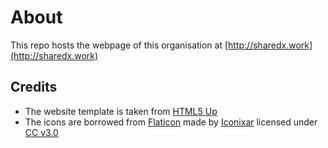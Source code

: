 # About

This repo hosts the webpage of this organisation at [http://sharedx.work](http://sharedx.work)

## Credits

- The website template is taken from [HTML5 Up](https://html5up.net/story)
- The icons are borrowed from [Flaticon](https://www.flaticon.com/) made by [Iconixar](https://www.flaticon.com/authors/iconixar) licensed under [CC v3.0](http://creativecommons.org/licenses/by/3.0/)
